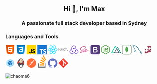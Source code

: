 ## <p align="center">Hi 👋, I'm Max</p>
### <p align="center"> A passionate full stack developer based in Sydney </p>
 
### Languages and Tools
<p align="left">
	<img src="./images/html.svg" width="30" height="30" alt="html" />
	<img src="./images/css.svg" width="30" height="30" alt="css" />
	<img src="./images/javascript.svg" width="30" height="30" alt="javascript" />
        <img src="./images/typescript.svg" width="30" height="30" alt="typescript" />
        <img src="./images/reactjs.svg" width="30" height="30" alt="react" />
        <img src="./images/nextjs.svg" width="30" height="30" alt="next" />
	<img src="./images/redux.svg" width="30" height="30" alt="redux" />
	<img src="./images/sass.svg" width="30" height="30" alt="sass" />
	<img src="./images/bootstrap.svg" width="30" height="30" alt="bootstrap" />
	<img src="./images/nodejs.svg" width="30" height="30" alt="node" />
	<img src="./images/nuxtjs.svg" width="30" height="30" alt="nuxt" />
	<img src="./images/mongodb.svg" width="30" height="30" alt="mongodb" />
	<img src="./images/mysql.svg" width="30" height="30" alt="mysql" />
	<img src="./images/jest.svg" width="30" height="30" alt="jest" />
	<img src="./images/webpack.svg" width="30" height="30" alt="webpack" />
	<img src="./images/jenkins.svg" width="30" height="30" alt="jenkins" />
	<img src="./images/postman.svg" width="30" height="30" alt="postman" />
	<img src="./images/stack-overflow.svg" width="30" height="40" alt="stack-overflow" />
	<img src="./images/github.svg" width="30" height="30" alt="github" />
	<img src="./images/git.svg" width="30" height="30" alt="git" />
</p>
<p><img align="center" src="https://github-readme-streak-stats.herokuapp.com/?user=chaoma6&" alt="chaoma6" /></p>

<!--
**chaoma6/chaoma6** is a ✨ _special_ ✨ repository because its `README.md` (this file) appears on your GitHub profile.
<p align="center"> <img src="https://github-readme-stats.vercel.app/api?username=chaoma6&show_icons=true&theme=gotham" alt="chaoma6" /></p>
<p><img align="center" src="https://github-readme-stats.vercel.app/api/top-langs?username=chaoma6&show_icons=true&locale=en&layout=compact" alt="chaoma6" /></p>
Here are some ideas to get you started:

- 🔭 I’m currently working on ...
- 🌱 I’m currently learning ...
- 👯 I’m looking to collaborate on ...
- 🤔 I’m looking for help with ...
- 💬 Ask me about ...
- 📫 How to reach me: ...
- 😄 Pronouns: ...
- ⚡ Fun fact: ...
-->
